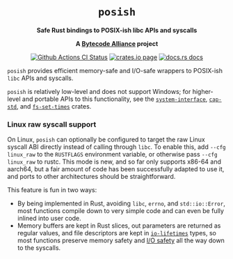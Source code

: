 <div align="center">
  <h1><code>posish</code></h1>

  <p>
    <strong>Safe Rust bindings to POSIX-ish libc APIs and syscalls</strong>
  </p>

  <strong>A <a href="https://bytecodealliance.org/">Bytecode Alliance</a> project</strong>

  <p>
    <a href="https://github.com/bytecodealliance/posish/actions?query=workflow%3ACI"><img src="https://github.com/bytecodealliance/posish/workflows/CI/badge.svg" alt="Github Actions CI Status" /></a>
    <a href="https://crates.io/crates/posish"><img src="https://img.shields.io/crates/v/posish.svg" alt="crates.io page" /></a>
    <a href="https://docs.rs/posish"><img src="https://docs.rs/posish/badge.svg" alt="docs.rs docs" /></a>
  </p>
</div>

`posish` provides efficient memory-safe and I/O-safe wrappers to POSIX-ish
`libc` APIs and syscalls.

`posish` is relatively low-level and does not support Windows; for higher-level
and portable APIs to this functionality, see the [`system-interface`],
[`cap-std`], and [`fs-set-times`] crates.

### Linux raw syscall support

On Linux, `posish` can optionally be configured to target the raw
Linux syscall ABI directly instead of calling through `libc`. To enable this,
add `--cfg linux_raw` to the `RUSTFLAGS` environment variable, or otherwise
pass `--cfg linux_raw` to rustc. This mode is new, and so far only supports
x86-64 and aarch64, but a fair amount of code has been successfully adapted to
use it, and ports to other architectures should be straightforward.

This feature is fun in two ways:
 - By being implemented in Rust, avoiding `libc`, `errno`, and
   `std::io::Error`, most functions compile down to very simple code and can
   even be fully inlined into user code.
 - Memory buffers are kept in Rust slices, out parameters are returned as
   regular values, and file descriptors are kept in [`io-lifetimes`] types,
   so most functions preserve memory safety and [I/O safety] all the way down
   to the syscalls.

[`std`]: https://doc.rust-lang.org/std/
[`getrandom`]: https://crates.io/crates/getrandom
[`errno`]: https://crates.io/crates/errno
[`system-interface`]: https://crates.io/crates/system-interface
[`fs-set-times`]: https://crates.io/crates/fs-set-times
[`io-lifetimes`]: https://crates.io/crates/io-lifetimes
[`cap-std`]: https://crates.io/crates/cap-std
[I/O safety]: https://github.com/sunfishcode/io-lifetimes
